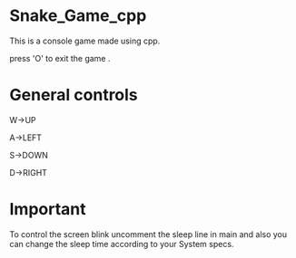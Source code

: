 # Snake_Game_cpp 
This is a console game made using cpp.

press 'O' to exit the game .

# General controls
W->UP

A->LEFT

S->DOWN

D->RIGHT
# Important
To control the screen blink uncomment the sleep line in main and also you can change the sleep time according to your System specs.
